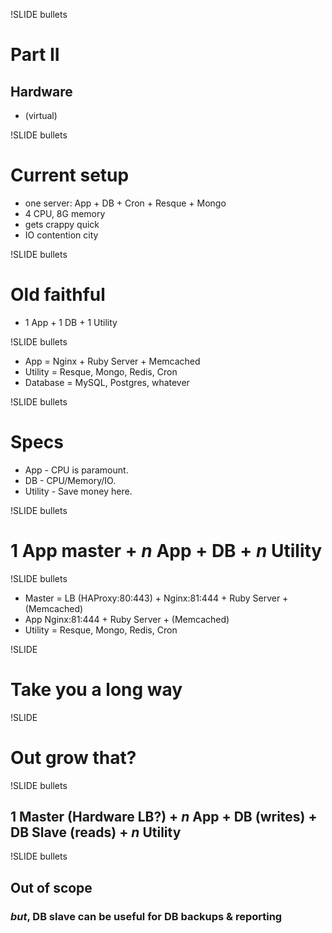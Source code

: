 !SLIDE bullets
# Part II #
## Hardware ##
* (virtual)

!SLIDE bullets

# Current setup #
* one server: App + DB + Cron + Resque + Mongo
* 4 CPU, 8G memory
* gets crappy quick
* IO contention city

!SLIDE bullets

# Old faithful #
* 1 App + 1 DB + 1 Utility

!SLIDE bullets

* App = Nginx + Ruby Server + Memcached
* Utility = Resque, Mongo, Redis, Cron
* Database = MySQL, Postgres, whatever

!SLIDE bullets
# Specs #
* App - CPU is paramount.
* DB - CPU/Memory/IO.
* Utility - Save money here.

!SLIDE bullets
# 1 App master + _n_ App + DB + _n_ Utility

!SLIDE bullets

* Master = LB (HAProxy:80:443) + Nginx:81:444 + Ruby Server + (Memcached)
* App Nginx:81:444 + Ruby Server + (Memcached)
* Utility = Resque, Mongo, Redis, Cron

!SLIDE
# Take you a long way #

!SLIDE
# Out grow that? #

!SLIDE bullets
## 1 Master (Hardware LB?) + _n_ App + DB (writes) + DB Slave (reads) + _n_ Utility ##

!SLIDE bullets

## Out of scope ##

### _but_, DB slave can be useful for DB backups & reporting ###
